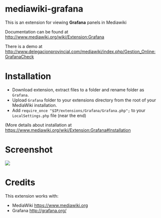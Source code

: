 # mediawiki-grafana

This is an extension for viewing **Grafana** panels in Mediawiki

Documentation can be found at http://www.mediawiki.org/wiki/Extension:Grafana

There is a demo at http://www.delegacionprovincial.com/mediawiki/index.php/Gestion_Online:GrafanaCheck

# Installation

- Download extension, extract files to a folder and rename folder as `Grafana`.
- Upload `Grafana` folder to your extensions directory from the root of your MediaWiki installation.
- Add `require_once "$IP/extensions/Grafana/Grafana.php";` to your `LocalSettings.php` file (near the end)

(More details about installation at https://www.mediawiki.org/wiki/Extension:Grafana#Installation

# Screenshot
![](https://upload.wikimedia.org/wikipedia/mediawiki/7/7b/Grafana_Screenshot.png)

# Credits
This extension works with:
- MediaWiki https://www.mediawiki.org
- Grafana http://grafana.org/

